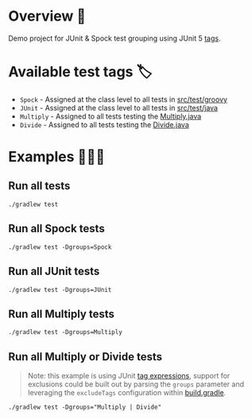 # Overview 👋
Demo project for JUnit & Spock test grouping using JUnit 5 [tags](https://junit.org/junit5/docs/current/user-guide/#running-tests-tags).

# Available test tags 🏷️
- `Spock` - Assigned at the class level to all tests in [src/test/groovy](src/test/groovy)
- `JUnit` - Assigned at the class level to all tests in [src/test/java](src/test/java)
- `Multiply` - Assigned to all tests testing the [Multiply.java](src/main/java/com/mtjb/demo/math/Multiply.java)
- `Divide` - Assigned to all tests testing the [Divide.java](src/main/java/com/mtjb/demo/math/Divide.java)

# Examples 👨🏻‍🏫

## Run all tests
```
./gradlew test
```

## Run all Spock tests
```
./gradlew test -Dgroups=Spock
```

## Run all JUnit tests
```
./gradlew test -Dgroups=JUnit
```

## Run all Multiply tests
```
./gradlew test -Dgroups=Multiply
```

## Run all Multiply or Divide tests
> Note: this example is using JUnit [tag expressions](https://junit.org/junit5/docs/current/user-guide/#running-tests-tag-expressions), 
> support for exclusions could be built out by parsing the `groups` parameter and leveraging the `excludeTags` configuration within [build.gradle](build.gradle).
```
./gradlew test -Dgroups="Multiply | Divide"
```